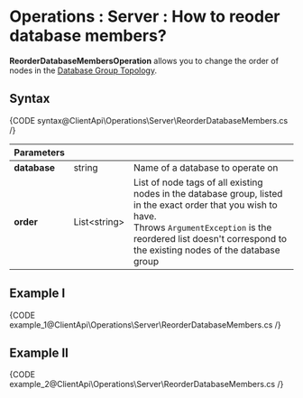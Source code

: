 ﻿# Operations : Server : How to reoder database members?

**ReorderDatabaseMembersOperation** allows you to change the order of nodes in the [Database Group Topology](../../../studio/database/settings/manage-database-group).

## Syntax

{CODE syntax@ClientApi\Operations\Server\ReorderDatabaseMembers.cs /}

| Parameters | | |
| ------------- | ------------- | ----- |
| **database** | string | Name of a database to operate on |
| **order** | List\<string> | List of node tags of all existing nodes in the database group, listed in the exact order that you wish to have. <br> Throws `ArgumentException` is the reordered list doesn't correspond to the existing nodes of the database group |


## Example I

{CODE example_1@ClientApi\Operations\Server\ReorderDatabaseMembers.cs /}

## Example II

{CODE example_2@ClientApi\Operations\Server\ReorderDatabaseMembers.cs /}
